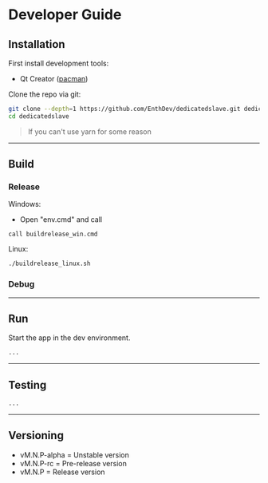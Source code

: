 # Developer Guide


## Installation

First install development tools:

* Qt Creator ([pacman](https://www.archlinux.org/packages/?name=qtcreator))

Clone the repo via git:

```bash
git clone --depth=1 https://github.com/EnthDev/dedicatedslave.git dedicatedslave
cd dedicatedslave
```

> If you can't use yarn for some reason

***

## Build

### Release

Windows:

* Open "env.cmd" and call

```
call buildrelease_win.cmd
```

Linux:

```bash
./buildrelease_linux.sh
```

### Debug

***

## Run

Start the app in the dev environment.

```bash
...
```

***

## Testing

```bash
...
```

---

## Versioning

* vM.N.P-alpha = Unstable version
* vM.N.P-rc = Pre-release version
* vM.N.P = Release version
